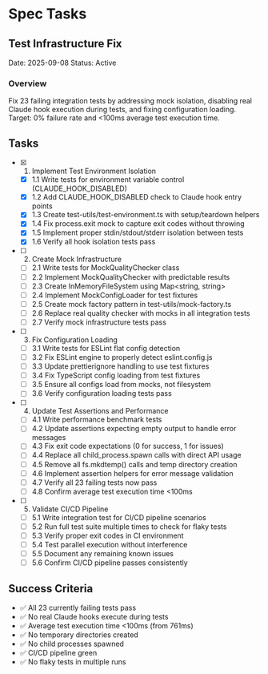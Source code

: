 # Spec Tasks

## Test Infrastructure Fix

Date: 2025-09-08
Status: Active

### Overview

Fix 23 failing integration tests by addressing mock isolation, disabling real Claude hook execution during tests, and fixing configuration loading. Target: 0% failure rate and <100ms average test execution time.

## Tasks

- [x] 1. Implement Test Environment Isolation
  - [x] 1.1 Write tests for environment variable control (CLAUDE_HOOK_DISABLED)
  - [x] 1.2 Add CLAUDE_HOOK_DISABLED check to Claude hook entry points
  - [x] 1.3 Create test-utils/test-environment.ts with setup/teardown helpers
  - [x] 1.4 Fix process.exit mock to capture exit codes without throwing
  - [x] 1.5 Implement proper stdin/stdout/stderr isolation between tests
  - [x] 1.6 Verify all hook isolation tests pass

- [ ] 2. Create Mock Infrastructure
  - [ ] 2.1 Write tests for MockQualityChecker class
  - [ ] 2.2 Implement MockQualityChecker with predictable results
  - [ ] 2.3 Create InMemoryFileSystem using Map<string, string>
  - [ ] 2.4 Implement MockConfigLoader for test fixtures
  - [ ] 2.5 Create mock factory pattern in test-utils/mock-factory.ts
  - [ ] 2.6 Replace real quality checker with mocks in all integration tests
  - [ ] 2.7 Verify mock infrastructure tests pass

- [ ] 3. Fix Configuration Loading
  - [ ] 3.1 Write tests for ESLint flat config detection
  - [ ] 3.2 Fix ESLint engine to properly detect eslint.config.js
  - [ ] 3.3 Update prettierignore handling to use test fixtures
  - [ ] 3.4 Fix TypeScript config loading from test fixtures
  - [ ] 3.5 Ensure all configs load from mocks, not filesystem
  - [ ] 3.6 Verify configuration loading tests pass

- [ ] 4. Update Test Assertions and Performance
  - [ ] 4.1 Write performance benchmark tests
  - [ ] 4.2 Update assertions expecting empty output to handle error messages
  - [ ] 4.3 Fix exit code expectations (0 for success, 1 for issues)
  - [ ] 4.4 Replace all child_process.spawn calls with direct API usage
  - [ ] 4.5 Remove all fs.mkdtemp() calls and temp directory creation
  - [ ] 4.6 Implement assertion helpers for error message validation
  - [ ] 4.7 Verify all 23 failing tests now pass
  - [ ] 4.8 Confirm average test execution time <100ms

- [ ] 5. Validate CI/CD Pipeline
  - [ ] 5.1 Write integration test for CI/CD pipeline scenarios
  - [ ] 5.2 Run full test suite multiple times to check for flaky tests
  - [ ] 5.3 Verify proper exit codes in CI environment
  - [ ] 5.4 Test parallel execution without interference
  - [ ] 5.5 Document any remaining known issues
  - [ ] 5.6 Confirm CI/CD pipeline passes consistently

## Success Criteria

- ✅ All 23 currently failing tests pass
- ✅ No real Claude hooks execute during tests
- ✅ Average test execution time <100ms (from 761ms)
- ✅ No temporary directories created
- ✅ No child processes spawned
- ✅ CI/CD pipeline green
- ✅ No flaky tests in multiple runs